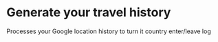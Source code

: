 # Generate your travel history
Processes your Google location history to turn it country enter/leave log
